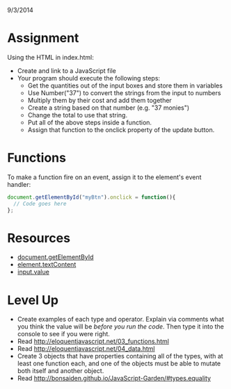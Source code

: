 9/3/2014

# Assignment

Using the HTML in index.html:

* Create and link to a JavaScript file
* Your program should execute the following steps:
  * Get the quantities out of the input boxes and store them in variables
  * Use Number("37") to convert the strings from the input to numbers
  * Multiply them by their cost and add them together
  * Create a string based on that number (e.g. "37 monies")
  * Change the total to use that string.
  * Put all of the above steps inside a function.
  * Assign that function to the onclick property of the update button.

# Functions

To make a function fire on an event, assign it to the element's event handler:

```js
document.getElementById("myBtn").onclick = function(){
  // Code goes here
};
```

# Resources
- [document.getElementById](https://developer.mozilla.org/en-US/docs/Web/API/document.getElementById)
- [element.textContent](https://developer.mozilla.org/en-US/docs/Web/API/Node.textContent)
- [input.value](http://www.w3schools.com/jsref/prop_text_value.asp)

# Level Up
- Create examples of each type and operator. Explain via comments what you think the value will be *before you run the code*. Then type it into the console to see if you were right.
- Read http://eloquentjavascript.net/03_functions.html
- Read http://eloquentjavascript.net/04_data.html
- Create 3 objects that have properties containing all of the types, with at least one function each, and one of the objects must be able to mutate both itself and another object.
- Read http://bonsaiden.github.io/JavaScript-Garden/#types.equality


